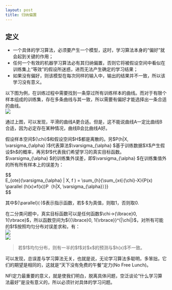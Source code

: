 ```yaml
---
layout: post
title: 归纳偏置
---
```


## 定义

- 一个具体的学习算法，必须要产生一个模型，这时，学习算法本身的“偏好”就会起到关键的作用；
- 任何一个有效的机器学习算法必有其归纳偏置，否则它将被假设空间中看似在训练集上“等效”的假设所迷惑，进而无法产生确定的学习结果；
- 如果没有偏好，则该模型在每次同样的输入中，输出的结果并不一致，所以该学习没有意义。

以下图为例，在训练过程中需要找到一条穿过所有训练样本的曲线。而对于有限个样本组成的训练集，存在多条曲线与其一致，所以需要有偏好才能选择出一条合适的曲线。  
![](http://39.106.118.77/wp-content/uploads/2019/08/2019-08-08-173721.png)

<!--more-->

通过上图，可以发现，平滑的曲线A更合适。但是，这不能说曲线A一定比曲线B合适，因为必定存在某种情况，曲线B会比曲线A好。

假设样本空间\$\{\\chi\}\$和假设空间\$H\$都是离散的。另\$P\(h|X, \\varsigma\_\{\\alpha\} \)\$代表算法\$\\varsigma\_\{\\alpha\} \$基于训练数据\$X\$产生假设\$h\$的概率，再另\$f\$代表我们希望学习的真实目标函数。\$\\varsigma\_\{\\alpha\} \$的训练集外误差，即\$\\varsigma\_\{\\alpha\} \$在训练集值外的所有所有样本上的误差为：

\$\$  
E\_\{ote\}\(\\varsigma\_\{\\alpha\} | X, f \) = \\sum\_\{h\}\{\\sum\_\{x∈\{\\chi\}-X\}\{P\(x\) \\parallel \(h\(x\)≠f\(x\)\)P（h|X, \\varsigma\_\{\\alpha\}）\}\}  
\$\$

其中\$\{\\parallel\}\(·\)\$表示指示函数，若\$·\$为真值，则取1，否则取0.

在二分类问题中，真实目标函数可以是任何函数\$\\chi→\{\\lbrace\}0, 1\{\\rbrace\}\$，所以函数空间为\$\{\{\\lbrace\}0, 1\{\\rbrace\}\}\^\{|\\chi|\}\$，对所有可能的\$f\$按照均匀分布对误差求和，有：  
![](http://39.106.118.77/wp-content/uploads/2019/08/2019-08-08-210308.png)  
![](http://39.106.118.77/wp-content/uploads/2019/08/2019-08-08-210618.png)

> 若\$f\$均匀分布，则有一半的\$f\$对\$x\$的预测与\$h\(x\)\$不一致。

可以发现，总误差与学习算法无关，也就是说，无论学习算法多聪明，多笨拙，它们的期望是相同的，这就是“天下没有免费的午餐”定力\(No Free Lunch\)。

NFl定力最重要的意义，就是使我们明白，脱离具体问题，空泛谈论“什么学习算法最好”是没有意义的，所以必须针对具体的学习问题。